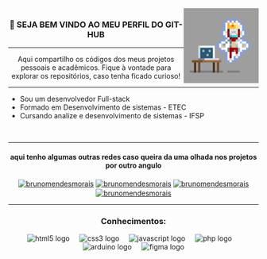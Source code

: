<img src="giphy.webp" width="30%" align="right">

<h3 align="center"> 👋 SEJA BEM VINDO AO MEU PERFIL DO GIT-HUB </h3>
<hr>

<p align="center">Aqui compartilho os códigos dos meus projetos pessoais e acadêmicos. Fique à vontade para explorar os repositórios, caso tenha ficado curioso!</p>
<hr>

- Sou um desenvolvedor Full-stack
- Formado em Desenvolvimento de sistemas - ETEC
- Cursando analize e desenvolvimento de sistemas - IFSP
<br>

-----------------

<h4 align="center" >aqui tenho algumas outras redes caso queira da uma olhada nos projetos por outro angulo</h4>
<p align="center">
<a href="www.linkedin.com/in/bruno-mendes-de-morais" target="blank"><img align="center" src="https://raw.githubusercontent.com/rahuldkjain/github-profile-readme-generator/master/src/images/icons/Social/linked-in-alt.svg" alt="brunomendesmorais" height="30" width="40" /></a>
<a href="# target="blank"><img align="center" src="https://raw.githubusercontent.com/rahuldkjain/github-profile-readme-generator/master/src/images/icons/Social/facebook.svg" alt="brunomendesmorais" height="30" width="40" /></a>
<a href="# target="blank"><img align="center" src="https://raw.githubusercontent.com/rahuldkjain/github-profile-readme-generator/master/src/images/icons/Social/instagram.svg" alt="brunomendesmorais" height="30" width="40" /></a>
<a href="#" target="blank"><img align="center" src="https://raw.githubusercontent.com/rahuldkjain/github-profile-readme-generator/master/src/images/icons/Social/youtube.svg" alt="brunomendesmorais" height="30" width="40" /></a>
</p>

-----------------
<div align="center">
 <h3>Conhecimentos:</h3>
  <img src="https://cdn.jsdelivr.net/gh/devicons/devicon/icons/html5/html5-original.svg" height="40" alt="html5 logo"  />
  <img width="12" />
  <img src="https://cdn.jsdelivr.net/gh/devicons/devicon/icons/css3/css3-original.svg" height="40" alt="css3 logo"  />
  <img width="12" />
  <img src="https://cdn.jsdelivr.net/gh/devicons/devicon/icons/javascript/javascript-original.svg" height="40" alt="javascript logo"  />
  <img width="12" />
  <img src="https://cdn.jsdelivr.net/gh/devicons/devicon/icons/php/php-original.svg" height="40" alt="php logo"  />
  <img width="12" />
  <img src="https://cdn.jsdelivr.net/gh/devicons/devicon/icons/arduino/arduino-original.svg" height="40" alt="arduino logo"  />
  <img width="12" />
  <img src="https://cdn.jsdelivr.net/gh/devicons/devicon/icons/figma/figma-original.svg" height="40" alt="figma logo"  />
</div>
<p align="center">



